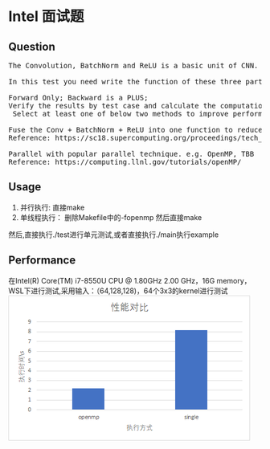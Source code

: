 # Intel 面试题
## Question
<pre>
The Convolution, BatchNorm and ReLU is a basic unit of CNN.

In this test you need write the function of these three parts by C/C++.

Forward Only; Backward is a PLUS;
Verify the results by test case and calculate the computation efficiency
 Select at least one of below two methods to improve performance

Fuse the Conv + BatchNorm + ReLU into one function to reduce the memory access
Reference: https://sc18.supercomputing.org/proceedings/tech_poster/poster_files/post155s2-file2.pdf

Parallel with popular parallel technique. e.g. OpenMP, TBB
Reference: https://computing.llnl.gov/tutorials/openMP/
</pre>
## Usage
1. 并行执行:
    直接make
2. 单线程执行：
    删除Makefile中的-fopenmp 然后直接make
<p>然后,直接执行./test进行单元测试,或者直接执行./main执行example</p>

## Performance
在Intel(R) Core(TM) i7-8550U CPU @ 1.80GHz   2.00 GHz，16G memory，WSL下进行测试,采用输入：（64,128,128)，64个3x3的kernel进行测试
</br>
![avatar](https://github.com/muzhailong/intel_test/raw/master/imgs/1.jpg?raw=true)
